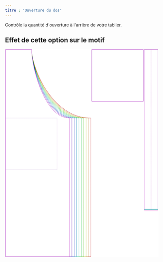 ```yaml
---
titre : "Ouverture du dos"
---
```


Contrôle la quantité d'ouverture à l'arrière de votre tablier.

## Effet de cette option sur le motif

![Cette image montre l'effet de cette option en superposant plusieurs variantes qui ont une valeur différente pour cette option](albert_backopening_sample.svg "Effet de cette option sur le patron")
